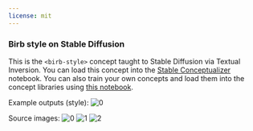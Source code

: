 ```yaml
---
license: mit
---
```

### Birb style on Stable Diffusion
This is the `<birb-style>` concept taught to Stable Diffusion via Textual Inversion. You can load this concept into the [Stable Conceptualizer](https://colab.research.google.com/github/huggingface/notebooks/blob/main/diffusers/stable_conceptualizer_inference.ipynb) notebook. You can also train your own concepts and load them into the concept libraries using [this notebook](https://colab.research.google.com/github/huggingface/notebooks/blob/main/diffusers/sd_textual_inversion_training.ipynb).

Example outputs (style):
![<birb-style> 0](https://huggingface.co/sd-concepts-library/birb-style/resolve/main/birb_examples.jpeg)

Source images:
![<birb-style> 0](https://huggingface.co/sd-concepts-library/birb-style/resolve/main/concept_images/0.jpeg)
![<birb-style> 1](https://huggingface.co/sd-concepts-library/birb-style/resolve/main/concept_images/1.jpeg)
![<birb-style> 2](https://huggingface.co/sd-concepts-library/birb-style/resolve/main/concept_images/2.jpeg)
